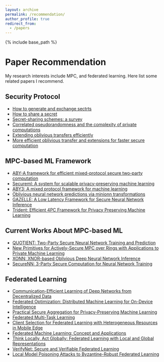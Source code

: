 ```yaml
---
layout: archive
permalink: /recommendation/
author_profile: true
redirect_from:
  - /papers
---
```


{% include base_path %}

Paper Recommendation
======
My research interests include MPC, and federated learning. Here list some related papers I recommend.

## Security Protocol
* [How to generate and exchange sectrts](https://ieeexplore.ieee.org/abstract/document/4568207/)
* [How to share a secret](https://dl.acm.org/doi/abs/10.1145/359168.359176)
* [Secret-sharing schemes: a survey](https://link.springer.com/chapter/10.1007/978-3-642-20901-7_2)
* [Correlated pseudorandomness and the complexity of private computations](https://www.csa.iisc.ac.in/~arpita/StudyGroupOT15/BeaSTOC96.pdf)
* [Extending oblivious transfers efficiently](https://link.springer.com/chapter/10.1007/978-3-540-45146-4_9)
* [More efficient oblivious transfer and extensions for faster secure computation](https://dl.acm.org/doi/abs/10.1145/2508859.2516738)

## MPC-based ML Framework
* [ABY-A framework for efficient mixed-protocol secure two-party computation](https://encrypto.de/papers/DSZ15.pdf)
* [Secureml: A system for scalable privacy-preserving machine learning](https://ieeexplore.ieee.org/abstract/document/7958569.)
* [ABY3: A mixed protocol framework for machine learning](https://dl.acm.org/doi/abs/10.1145/3243734.3243760)
* [Oblivious neural network predictions via minionn transformations](https://dl.acm.org/doi/abs/10.1145/3133956.3134056)
* [GAZELLE: A Low Latency Framework for Secure Neural Network Inference](https://www.usenix.org/conference/usenixsecurity18/presentation/juvekar)
* [Trident: Efficient 4PC Framework for Privacy Preserving Machine Learning](https://arxiv.org/abs/1912.02631)

## Current Works About MPC-based ML
* [QUOTIENT: Two-Party Secure Neural Network Training and Prediction](https://dl.acm.org/doi/abs/10.1145/3319535.3339819)
* [New Primitives for Actively-Secure MPC over Rings with Applications to Private Machine Learning](https://ieeexplore.ieee.org/abstract/document/8835310)
* [XONN: XNOR-based Oblivious Deep Neural Network Inference](https://www.usenix.org/conference/usenixsecurity19/presentation/riazi)
* [SecureNN: 3-Party Secure Computation for Neural Network Training](https://content.sciendo.com/view/journals/popets/2019/3/article-p26.xml)


## Federated Learning
* [Communication-Efficient Learning of Deep Networks from Decentralized Data](https://arxiv.org/abs/1602.05629)
* [Federated Optimization: Distributed Machine Learning for On-Device Intelligence](https://arxiv.org/abs/1610.02527)
* [Practical Secure Aggregation for Privacy-Preserving Machine Learning](https://dl.acm.org/doi/abs/10.1145/3133956.3133982)
* [Federated Multi-Task Learning](https://arxiv.org/abs/1705.10467)
* [Client Selection for Federated Learning with Heterogeneous Resources in Mobile Edge](https://arxiv.org/abs/1804.08333)
* [Federated Machine Learning: Concept and Applications](https://arxiv.org/abs/1902.04885)
* [Think Locally, Act Globally: Federated Learning with Local and Global Representations](https://arxiv.org/abs/2001.01523)
* [VerifyNet: Secure and Verifiable Federated Learning](https://ieeexplore.ieee.org/document/8765347)
* [Local Model Poisoning Attacks to Byzantine-Robust Federated Learning](https://arxiv.org/abs/1911.11815)

